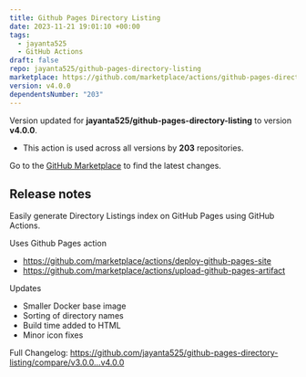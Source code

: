 ```yaml
---
title: Github Pages Directory Listing
date: 2023-11-21 19:01:10 +00:00
tags:
  - jayanta525
  - GitHub Actions
draft: false
repo: jayanta525/github-pages-directory-listing
marketplace: https://github.com/marketplace/actions/github-pages-directory-listing
version: v4.0.0
dependentsNumber: "203"
---
```



Version updated for **jayanta525/github-pages-directory-listing** to version **v4.0.0**.
- This action is used across all versions by **203** repositories.

Go to the [GitHub Marketplace](https://github.com/marketplace/actions/github-pages-directory-listing) to find the latest changes.

## Release notes

Easily generate Directory Listings index on GitHub Pages using GitHub Actions.

Uses Github Pages action

- https://github.com/marketplace/actions/deploy-github-pages-site
- https://github.com/marketplace/actions/upload-github-pages-artifact

Updates
- Smaller Docker base image
- Sorting of directory names
- Build time added to HTML
- Minor icon fixes

Full Changelog: https://github.com/jayanta525/github-pages-directory-listing/compare/v3.0.0...v4.0.0
